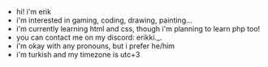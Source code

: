 - hi! i'm erik
- i'm interested in gaming, coding, drawing, painting...
- i'm currently learning html and css, though i'm planning to learn php too!
- you can contact me on my discord: erikki._.
- i'm okay with any pronouns, but i prefer he/him
- i'm turkish and my timezone is utc+3
